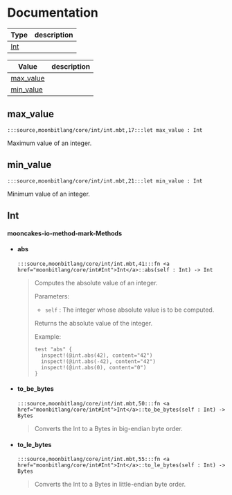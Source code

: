 # Documentation
|Type|description|
|---|---|
|[Int](#Int)||

|Value|description|
|---|---|
|[max\_value](#max_value)||
|[min\_value](#min_value)||

## max\_value

```moonbit
:::source,moonbitlang/core/int/int.mbt,17:::let max_value : Int
```

 Maximum value of an integer.

## min\_value

```moonbit
:::source,moonbitlang/core/int/int.mbt,21:::let min_value : Int
```

 Minimum value of an integer.

## Int


#### mooncakes-io-method-mark-Methods
- #### abs
  ```moonbit
  :::source,moonbitlang/core/int/int.mbt,41:::fn <a href="moonbitlang/core/int#Int">Int</a>::abs(self : Int) -> Int
  ```
  > 
  >  Computes the absolute value of an integer.
  > 
  >  Parameters:
  > 
  >  * `self` : The integer whose absolute value is to be computed.
  > 
  >  Returns the absolute value of the integer.
  > 
  >  Example:
  > 
  >  ```moonbit
  >  test "abs" {
  >    inspect!(@int.abs(42), content="42")
  >    inspect!(@int.abs(-42), content="42")
  >    inspect!(@int.abs(0), content="0")
  >  }
  >  ```
- #### to\_be\_bytes
  ```moonbit
  :::source,moonbitlang/core/int/int.mbt,50:::fn <a href="moonbitlang/core/int#Int">Int</a>::to_be_bytes(self : Int) -> Bytes
  ```
  >  Converts the Int to a Bytes in big-endian byte order.
- #### to\_le\_bytes
  ```moonbit
  :::source,moonbitlang/core/int/int.mbt,55:::fn <a href="moonbitlang/core/int#Int">Int</a>::to_le_bytes(self : Int) -> Bytes
  ```
  >  Converts the Int to a Bytes in little-endian byte order.
